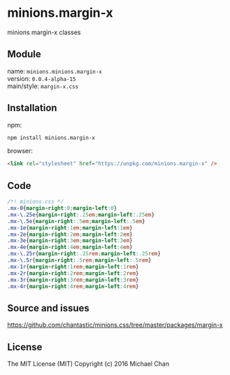 # minions.margin-x
minions margin-x classes

## Module
name: `minions.minions.margin-x`  
version: `0.0.4-alpha-15`  
main/style: `margin-x.css`  

## Installation
npm:
```bash
npm install minions.margin-x
```

browser:
```html
<link rel="stylesheet" href="https://unpkg.com/minions.margin-x" />
```

## Code
```css
/*! minions.css */
.mx-0{margin-right:0;margin-left:0}
.mx-\.25e{margin-right:.25em;margin-left:.25em}
.mx-\.5e{margin-right:.5em;margin-left:.5em}
.mx-1e{margin-right:1em;margin-left:1em}
.mx-2e{margin-right:2em;margin-left:2em}
.mx-3e{margin-right:3em;margin-left:3em}
.mx-4e{margin-right:4em;margin-left:4em}
.mx-\.25r{margin-right:.25rem;margin-left:.25rem}
.mx-\.5r{margin-right:.5rem;margin-left:.5rem}
.mx-1r{margin-right:1rem;margin-left:1rem}
.mx-2r{margin-right:2rem;margin-left:2rem}
.mx-3r{margin-right:3rem;margin-left:3rem}
.mx-4r{margin-right:4rem;margin-left:4rem}

```

## Source and issues

https://github.com/chantastic/minions.css/tree/master/packages/margin-x

## License

The MIT License (MIT)
Copyright (c) 2016 Michael Chan